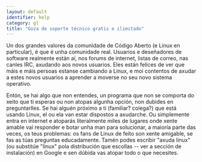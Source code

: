```yaml
---
layout: default
identifier: help
category: gl
title: "Goza de soporte técnico gratis e ilimitado"
---
```


Un dos grandes valores da comunidade de Código Aberto (e Linux en particular), é que é unha comunidade real. Usuarios e deseñadores de software realmente están aí, nos forums de internet, listas de correo, nas canles IRC, axudando aos novos usuarios. Eles están felices de ver que máis e máis persoas estanse cambiando a Linux, e moi contentos de axudar a estes novos usuarios a aprender a moverse no seu novo sistema operativo.

Entón, se hai algo que non entendes, un programa que non se comporta do xeito que ti esperas ou non atopas algunha opción, non dubides en preguntarlles. Se hai alguén próximo a ti (familiar? colega?) que está usando Linux, el ou ela van estar dispostos a axudarche. Ou simplemente entra en internet e atoparás literalmente miles de lugares onde xente amable vai responder e botar unha man para solucionar, a maioría parte das veces, os teus problemas: os fans de Linux de feito son xente amigable, se fas as túas preguntas educadamente. Tamén podes escribir "axuda linux" (ou substitúe "linux" pola distribución que escollas -- ver a sección de instalación) en Google e sen dúbida vas atopar todo o que necesites.






